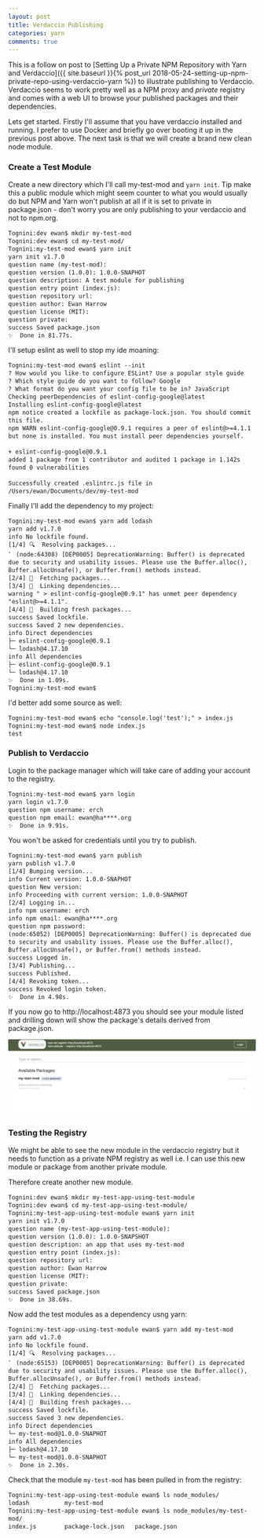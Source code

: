 ```yaml
---
layout: post
title: Verdaccio Publishing
categories: yarn
comments: true
---
```

This is a follow on post to [Setting Up a Private NPM Repository with Yarn and Verdaccio]({{ site.baseurl }}{% post_url 2018-05-24-setting-up-npm-private-repo-using-verdaccio-yarn %}) to illustrate publishing to Verdaccio.  Verdaccio seems to work pretty well as a NPM proxy and *private* registry and comes with a web UI to browse your published packages and their dependencies.

Lets get started.  Firstly I'll assume that you have verdaccio installed and running.  I prefer to use Docker and briefly go over booting it up in the previous post above.  The next task is that we will create a brand new clean node module.

### Create a Test Module
Create a new directory which I'll call my-test-mod and `yarn init`.  Tip make this a public module which might seem counter to what you would usually do but NPM and Yarn won't publish at all if it is set to private in package.json - don't worry you are only publishing to your verdaccio and not to npm.org.

``` shell
Tognini:dev ewan$ mkdir my-test-mod
Tognini:dev ewan$ cd my-test-mod/
Tognini:my-test-mod ewan$ yarn init
yarn init v1.7.0
question name (my-test-mod):
question version (1.0.0): 1.0.0-SNAPHOT
question description: A test module for publishing
question entry point (index.js):
question repository url:
question author: Ewan Harrow
question license (MIT):
question private:
success Saved package.json
✨  Done in 81.77s.
```

I'll setup eslint as well to stop my ide moaning:
``` shell
Tognini:my-test-mod ewan$ eslint --init
? How would you like to configure ESLint? Use a popular style guide
? Which style guide do you want to follow? Google
? What format do you want your config file to be in? JavaScript
Checking peerDependencies of eslint-config-google@latest
Installing eslint-config-google@latest
npm notice created a lockfile as package-lock.json. You should commit this file.
npm WARN eslint-config-google@0.9.1 requires a peer of eslint@>=4.1.1 but none is installed. You must install peer dependencies yourself.

+ eslint-config-google@0.9.1
added 1 package from 1 contributor and audited 1 package in 1.142s
found 0 vulnerabilities

Successfully created .eslintrc.js file in /Users/ewan/Documents/dev/my-test-mod
```

Finally I'll add the dependency to my project:
``` shell
Tognini:my-test-mod ewan$ yarn add lodash
yarn add v1.7.0
info No lockfile found.
[1/4] 🔍  Resolving packages...
⠁ (node:64308) [DEP0005] DeprecationWarning: Buffer() is deprecated due to security and usability issues. Please use the Buffer.alloc(), Buffer.allocUnsafe(), or Buffer.from() methods instead.
[2/4] 🚚  Fetching packages...
[3/4] 🔗  Linking dependencies...
warning " > eslint-config-google@0.9.1" has unmet peer dependency "eslint@>=4.1.1".
[4/4] 📃  Building fresh packages...
success Saved lockfile.
success Saved 2 new dependencies.
info Direct dependencies
├─ eslint-config-google@0.9.1
└─ lodash@4.17.10
info All dependencies
├─ eslint-config-google@0.9.1
└─ lodash@4.17.10
✨  Done in 1.09s.
Tognini:my-test-mod ewan$
```


I'd better add some source as well:

``` shell
Tognini:my-test-mod ewan$ echo "console.log('test');" > index.js
Tognini:my-test-mod ewan$ node index.js
test
```

### Publish to Verdaccio
Login to the package manager which will take care of adding your account to the registry.

``` shell
Tognini:my-test-mod ewan$ yarn login
yarn login v1.7.0
question npm username: erch
question npm email: ewan@ha****.org
✨  Done in 9.91s.
```

You won't be asked for credentials until you try to publish.

``` shell
Tognini:my-test-mod ewan$ yarn publish
yarn publish v1.7.0
[1/4] Bumping version...
info Current version: 1.0.0-SNAPHOT
question New version:
info Proceeding with current version: 1.0.0-SNAPHOT
[2/4] Logging in...
info npm username: erch
info npm email: ewan@ha****.org
question npm password:
(node:65052) [DEP0005] DeprecationWarning: Buffer() is deprecated due to security and usability issues. Please use the Buffer.alloc(), Buffer.allocUnsafe(), or Buffer.from() methods instead.
success Logged in.
[3/4] Publishing...
success Published.
[4/4] Revoking token...
success Revoked login token.
✨  Done in 4.98s.
```

If you now go to http://localhost:4873 you should see your module listed and drilling down will show the package's details derived from package.json.

<img src="/public/verdaccio-published-module.png" class="img-fluid">

### Testing the Registry
We might be able to see the new module in the verdaccio registry but it needs to function as a private NPM registry as well i.e. I can use this new module or package from another private module.

Therefore create another new module.

``` shell
Tognini:dev ewan$ mkdir my-test-app-using-test-module
Tognini:dev ewan$ cd my-test-app-using-test-module/
Tognini:my-test-app-using-test-module ewan$ yarn init
yarn init v1.7.0
question name (my-test-app-using-test-module):
question version (1.0.0): 1.0.0-SNAPSHOT
question description: an app that uses my-test-mod
question entry point (index.js):
question repository url:
question author: Ewan Harrow
question license (MIT):
question private:
success Saved package.json
✨  Done in 38.69s.
```

Now add the test modules as a dependency usng yarn:

``` shell
Tognini:my-test-app-using-test-module ewan$ yarn add my-test-mod
yarn add v1.7.0
info No lockfile found.
[1/4] 🔍  Resolving packages...
⠁ (node:65153) [DEP0005] DeprecationWarning: Buffer() is deprecated due to security and usability issues. Please use the Buffer.alloc(), Buffer.allocUnsafe(), or Buffer.from() methods instead.
[2/4] 🚚  Fetching packages...
[3/4] 🔗  Linking dependencies...
[4/4] 📃  Building fresh packages...
success Saved lockfile.
success Saved 3 new dependencies.
info Direct dependencies
└─ my-test-mod@1.0.0-SNAPHOT
info All dependencies
├─ lodash@4.17.10
└─ my-test-mod@1.0.0-SNAPHOT
✨  Done in 2.30s.
```

Check that the module `my-test-mod` has been pulled in from the registry:

``` shell
Tognini:my-test-app-using-test-module ewan$ ls node_modules/
lodash			my-test-mod
Tognini:my-test-app-using-test-module ewan$ ls node_modules/my-test-mod/
index.js		package-lock.json	package.json
```
